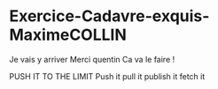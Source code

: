 # Exercice-Cadavre-exquis-MaximeCOLLIN
Je vais y arriver
Merci quentin
Ca va le faire !

PUSH IT TO THE LIMIT
Push it 
pull it
publish it 
fetch it 

